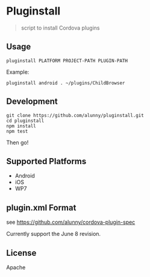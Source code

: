 # Pluginstall

> script to install Cordova plugins

## Usage

    pluginstall PLATFORM PROJECT-PATH PLUGIN-PATH

Example:

    pluginstall android . ~/plugins/ChildBrowser

## Development

    git clone https://github.com/alunny/pluginstall.git
    cd pluginstall
    npm install
    npm test

Then go!

## Supported Platforms

* Android
* iOS
* WP7

## plugin.xml Format

see https://github.com/alunny/cordova-plugin-spec

Currently support the June 8 revision.

## License

Apache
